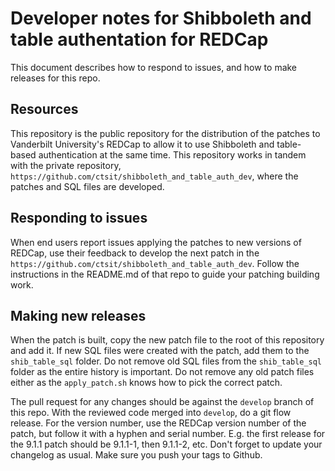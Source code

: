 # Developer notes for Shibboleth and table authentation for REDCap

This document describes how to respond to issues, and how to make releases for this repo.

## Resources

This repository is the public repository for the distribution of the patches to Vanderbilt University's REDCap to allow it to use Shibboleth and table-based authentication at the same time. This repository works in tandem with the private repository, `https://github.com/ctsit/shibboleth_and_table_auth_dev`, where the patches and SQL files are developed. 

## Responding to issues

When end users report issues applying the patches to new versions of REDCap, use their feedback to develop the next patch in the `https://github.com/ctsit/shibboleth_and_table_auth_dev`. Follow the instructions in the README.md of that repo to guide your patching building work. 

## Making new releases

When the patch is built, copy the new patch file to the root of this repository and add it. If new SQL files were created with the patch, add them to the `shib_table_sql` folder. Do not remove old SQL files from the `shib_table_sql` folder as the entire history is important. Do not remove any old patch files either as the `apply_patch.sh` knows how to pick the correct patch. 

The pull request for any changes should be against the `develop` branch of this repo. With the reviewed code merged into `develop`, do a git flow release. For the version number, use the REDCap version number of the patch, but follow it with a hyphen and serial number. E.g. the first release for the 9.1.1 patch should be 9.1.1-1, then 9.1.1-2, etc. Don't forget to update your changelog as usual. Make sure you push your tags to Github. 

